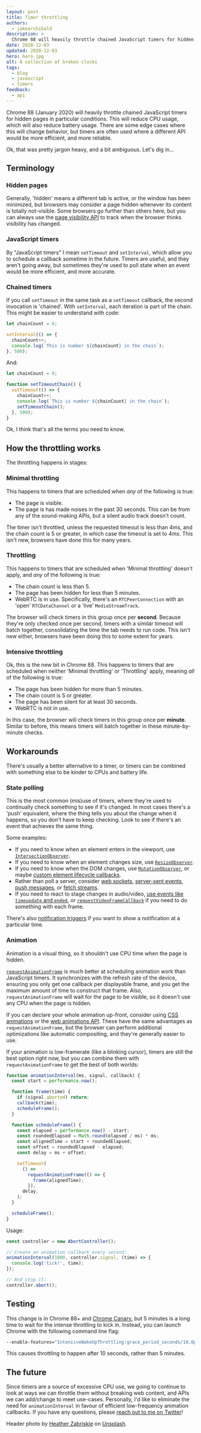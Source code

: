 ```yaml
---
layout: post
title: Timer throttling
authors:
  - jakearchibald
description: >
  Chrome 88 will heavily throttle chained JavaScript timers for hidden pages.
date: 2020-12-03
updated: 2020-12-03
hero: hero.jpg
alt: A collection of broken clocks
tags:
  - blog
  - javascript
  - timers
feedback:
  - api
---
```


Chrome 88 (January 2020) will heavily throttle chained JavaScript timers for hidden pages in particular conditions. This will reduce CPU usage, which will also reduce battery usage. There are some edge cases where this will change behavior, but timers are often used where a different API would be more efficient, and more reliable.

Ok, that was pretty jargon heavy, and a bit ambiguous. Let's dig in…

## Terminology

### Hidden pages

Generally, 'hidden' means a different tab is active, or the window has been minimized, but browsers may consider a page hidden whenever its content is totally not-visible. Some browsers go further than others here, but you can always use the [page visibility API](https://developer.mozilla.org/en-US/docs/Web/API/Page_Visibility_API) to track when the browser thinks visibility has changed.

### JavaScript timers

By "JavaScript timers" I mean `setTimeout` and `setInterval`, which allow you to schedule a callback sometime in the future. Timers are useful, and they aren't going away, but sometimes they're used to poll state when an event would be more efficient, and more accurate.

### Chained timers

If you call `setTimeout` in the same task as a `setTimeout` callback, the second invocation is 'chained'. With `setInterval`, each iteration is part of the chain. This might be easier to understand with code:

```js
let chainCount = 0;

setInterval(() => {
  chainCount++;
  console.log(`This is number ${chainCount} in the chain`);
}, 500);
```

And:

```js
let chainCount = 0;

function setTimeoutChain() {
  setTimeout(() => {
    chainCount++;
    console.log(`This is number ${chainCount} in the chain`);
    setTimeoutChain();
  }, 500);
}
```

Ok, I think that's all the terms you need to know.

## How the throttling works

The throttling happens in stages:

### Minimal throttling

This happens to timers that are scheduled when _any_ of the following is true:

- The page is visible.
- The page is has made noises in the past 30 seconds. This can be from any of the sound-making APIs, but a silent audio track doesn't count.

The timer isn't throttled, unless the requested timeout is less than 4ms, and the chain count is 5 or greater, in which case the timeout is set to 4ms. This isn't new, browsers have done this for many years.

### Throttling

This happens to timers that are scheduled when 'Minimal throttling' doesn't apply, and _any_ of the following is true:

- The chain count is less than 5.
- The page has been hidden for less than 5 minutes.
- WebRTC is in use. Specifically, there's an `RTCPeerConnection` with an 'open' `RTCDataChannel` or a 'live' `MediaStreamTrack`.

The browser will check timers in this group once per **second**. Because they're only checked once per second, timers with a similar timeout will batch together, consolidating the time the tab needs to run code. This isn't new either, browsers have been doing this to some extent for years.

### Intensive throttling

Ok, this is the new bit in Chrome 88. This happens to timers that are scheduled when neither 'Minimal throttling' or 'Throttling' apply, meaning _all_ of the following is true:

- The page has been hidden for more than 5 minutes.
- The chain count is 5 or greater.
- The page has been silent for at least 30 seconds.
- WebRTC is not in use.

In this case, the browser will check timers in this group once per **minute**. Similar to before, this means timers will batch together in these minute-by-minute checks.

## Workarounds

There's usually a better alternative to a timer, or timers can be combined with something else to be kinder to CPUs and battery life.

### State polling

This is the most common (mis)use of timers, where they're used to continually check something to see if it's changed. In most cases there's a 'push' equivalent, where the thing tells you about the change when it happens, so you don't have to keep checking. Look to see if there's an event that achieves the same thing.

Some examples:

- If you need to know when an element enters in the viewport, use [`IntersectionObserver`](https://developer.mozilla.org/en-US/docs/Web/API/Intersection_Observer_API).
- If you need to know when an element changes size, use [`ResizeObserver`](/resize-observer/).
- If you need to know when the DOM changes, use [`MutationObserver`](https://developer.mozilla.org/en-US/docs/Web/API/MutationObserver), or maybe [custom element lifecycle callbacks](https://developer.mozilla.org/en-US/docs/Web/Web_Components/Using_custom_elements).
- Rather than poll a server, consider [web sockets](https://developer.mozilla.org/en-US/docs/Web/API/WebSockets_API), [server-sent events](https://developer.mozilla.org/en-US/docs/Web/API/EventSource), [push messages](https://developer.mozilla.org/en-US/docs/Web/API/Push_API), or [fetch streams](/fetch-upload-streaming/#previously-on-the-exciting-adventures-of-fetch-streams).
- If you need to react to stage changes in audio/video, [use events like `timeupdate` and `ended`](https://html.spec.whatwg.org/multipage/media.html#mediaevents), or [`requestVideoFrameCallback`](/requestvideoframecallback-rvfc/) if you need to do something with each frame.

There's also [notification triggers](/notification-triggers/) if you want to show a notification at a particular time.

### Animation

Animation is a visual thing, so it shouldn't use CPU time when the page is hidden.

[`requestAnimationFrame`](https://developer.mozilla.org/en-US/docs/Web/API/window/requestAnimationFrame) is much better at scheduling animation work than JavaScript timers. It synchronizes with the refresh rate of the device, ensuring you only get one callback per displayable frame, and you get the maximum amount of time to construct that frame. Also, `requestAnimationFrame` will wait for the page to be visible, so it doesn't use any CPU when the page is hidden.

If you can declare your whole animation up-front, consider using [CSS animations](https://developer.mozilla.org/en-US/docs/Web/CSS/animation) or the [web animations API](https://developer.mozilla.org/en-US/docs/Web/API/Web_Animations_API). These have the same advantages as `requestAnimationFrame`, but the browser can perform additional optimizations like automatic compositing, and they're generally easier to use.

If your animation is low-framerate (like a blinking cursor), timers are still the best option right now, but you can combine them with `requestAnimationFrame` to get the best of both worlds:

```js
function animationInterval(ms, signal, callback) {
  const start = performance.now();

  function frame(time) {
    if (signal.aborted) return;
    callback(time);
    scheduleFrame();
  }

  function scheduleFrame() {
    const elapsed = performance.now() - start;
    const roundedElapsed = Math.round(elapsed / ms) * ms;
    const alignedTime = start + roundedElapsed;
    const offset = roundedElapsed - elapsed;
    const delay = ms + offset;

    setTimeout(
      () =>
        requestAnimationFrame(() => {
          frame(alignedTime);
        }),
      delay,
    );
  }

  scheduleFrame();
}
```

Usage:

```js
const controller = new AbortController();

// Create an animation callback every second:
animationInterval(1000, controller.signal, (time) => {
  console.log('tick!', time);
});

// And stop it:
controller.abort();
```

## Testing

This change is in Chrome 88+ and [Chrome Canary](https://www.google.com/intl/en_uk/chrome/canary/), but 5 minutes is a long time to wait for the intense throttling to kick in. Instead, you can launch Chrome with the following command line flag:

```bash
--enable-features="IntensiveWakeUpThrottling:grace_period_seconds/10,OptOutZeroTimeoutTimersFromThrottling,AllowAggressiveThrottlingWithWebSocket"
```

This causes throttling to happen after 10 seconds, rather than 5 minutes.

## The future

Since timers are a source of excessive CPU use, we going to continue to look at ways we can throttle them without breaking web content, and APIs we can add/change to meet use-cases. Personally, I'd like to eliminate the need for `animationInterval` in favour of efficient low-frequency animation callbacks. If you have any questions, please [reach out to me on Twitter](https://twitter.com/jaffathecake/)!

Header photo by [Heather Zabriskie](https://unsplash.com/@heatherz) on [Unsplash](https://unsplash.com/photos/yBzrPGLjMQw).
